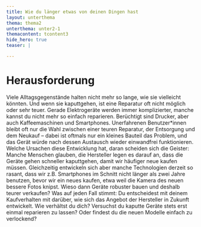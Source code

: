 ```yaml
---
title: Wie du länger etwas von deinen Dingen hast
layout: unterthema
thema: thema2
unterthema: unter2-1
themacontent: tcontent3
hide_hero: true
teaser: |

---
```


# Herausforderung
Viele Alltagsgegenstände halten nicht mehr so lange, wie sie vielleicht könnten. Und wenn sie kaputtgehen, ist eine Reparatur oft nicht möglich oder sehr teuer. Gerade Elektrogeräte werden immer komplizierter, manche kannst du nicht mehr so einfach reparieren. Berüchtigt sind Drucker, aber auch Kaffeemaschinen und Smartphones. Unerfahrenen Benutzer*innen bleibt oft nur die Wahl zwischen einer teuren Reparatur, der Entsorgung und dem Neukauf – dabei ist oftmals nur ein kleines Bauteil das Problem, und das Gerät würde nach dessen Austausch wieder einwandfrei funktionieren. Welche Ursachen diese Entwicklung hat, daran scheiden sich die Geister: Manche Menschen glauben, die Hersteller legen es darauf an, dass die Geräte gehen schneller kaputtgehen, damit wir häufiger neue kaufen müssen. Gleichzeitig entwickeln sich aber manche Technologien derzeit so rasant, dass wir z.B. Smartphones im Schnitt nicht länger als zwei Jahre benutzen, bevor wir ein neues kaufen, etwa weil die Kamera des neuen bessere Fotos knipst. Wieso dann Geräte robuster bauen und deshalb teurer verkaufen? Was auf jeden Fall stimmt: Du entscheidest mit deinem Kaufverhalten mit darüber, wie sich das Angebot der Hersteller in Zukunft entwickelt. Wie verhältst du dich? Versuchst du kaputte Geräte stets erst einmal reparieren zu lassen? Oder findest du die neuen Modelle einfach zu verlockend?
